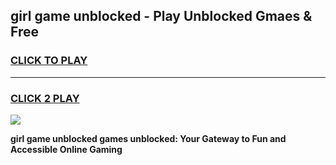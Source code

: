 
## girl game unblocked - Play Unblocked Gmaes & Free
<h3>
<a href="https://premium.freeplayer.one?title=girl_game_unblocked&ref=19F">CLICK TO PLAY</a></h3>
<hr>

<h3>
<a href="https://premium.freeplayer.one?title=girl_game_unblocked&ref=19F">CLICK 2 PLAY</a>
  
</h3>

<a href="https://premium.freeplayer.one?title=girl_game_unblocked&ref=19F/"><img src="https://clearcache.store/games.png"></a>


**girl game unblocked games unblocked: Your Gateway to Fun and Accessible Online Gaming**
